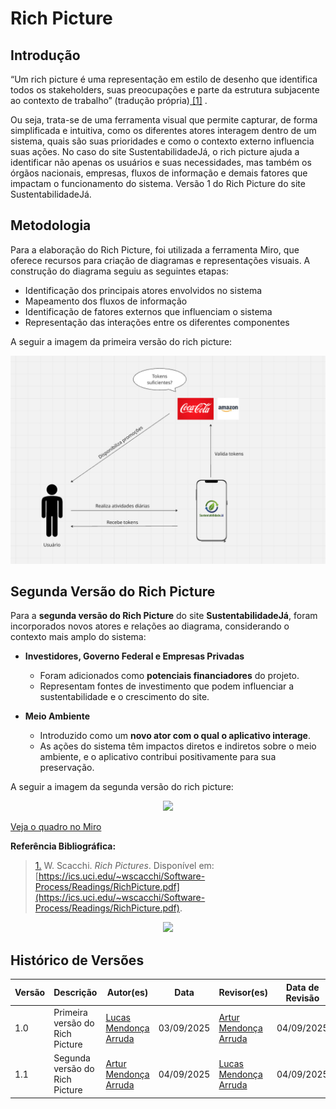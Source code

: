 # Rich Picture

## Introdução

“Um rich picture é uma representação em estilo de desenho que identifica todos os stakeholders, suas preocupações e parte da estrutura subjacente ao contexto de trabalho” (tradução própria)<a id="anchor_1" href="#FRM1"> [1]</a> </q>.

Ou seja, trata-se de uma ferramenta visual que permite capturar, de forma simplificada e intuitiva, como os diferentes atores interagem dentro de um sistema, quais são suas prioridades e como o contexto externo influencia suas ações. No caso do site SustentabilidadeJá, o rich picture ajuda a identificar não apenas os usuários e suas necessidades, mas também os órgãos nacionais, empresas, fluxos de informação e demais fatores que impactam o funcionamento do sistema.
Versão 1 do Rich Picture do site SustentabilidadeJá.  

## Metodologia

Para a elaboração do Rich Picture, foi utilizada a ferramenta Miro, que oferece recursos para criação de diagramas e representações visuais. A construção do diagrama seguiu as seguintes etapas:
- Identificação dos principais atores envolvidos no sistema
- Mapeamento dos fluxos de informação
- Identificação de fatores externos que influenciam o sistema
- Representação das interações entre os diferentes componentes

A seguir a imagem da primeira versão do rich picture:

<p align="center">
  <img src="https://github.com/UnBArqDsw2025-2-Turma02/2025.2_T02_G4_SustentabilidadeJ-_Entrega_01/blob/main/assets/foco_2/rich_picture_V1.png?raw=true" width="600">
</p>

## Segunda Versão do Rich Picture

Para a **segunda versão do Rich Picture** do site **SustentabilidadeJá**, foram incorporados novos atores e relações ao diagrama, considerando o contexto mais amplo do sistema:  

- **Investidores, Governo Federal e Empresas Privadas**  
  - Foram adicionados como **potenciais financiadores** do projeto.  
  - Representam fontes de investimento que podem influenciar a sustentabilidade e o crescimento do site.  

- **Meio Ambiente**  
  - Introduzido como um **novo ator com o qual o aplicativo interage**.  
  - As ações do sistema têm impactos diretos e indiretos sobre o meio ambiente, e o aplicativo contribui positivamente para sua preservação.  

A seguir a imagem da segunda versão do rich picture:

<p align="center">
  <img src="https://raw.githubusercontent.com/UnBArqDsw2025-2-Turma02/2025.2_T02_G4_SustentabilidadeJ-_Entrega_01/refs/heads/docs/rich_picturev2/assets/foco_2/richpicture_v2.0.jpg" width="600">
</p>

[Veja o quadro no Miro](https://miro.com/app/board/uXjVJM6WU2s=/)

**Referência Bibliográfica:**  
> <a id="FRM1" href="#anchor_1">1.</a> W. Scacchi. *Rich Pictures*. Disponível em: [https://ics.uci.edu/~wscacchi/Software-Process/Readings/RichPicture.pdf](https://ics.uci.edu/~wscacchi/Software-Process/Readings/RichPicture.pdf).

<div style="text-align: center">
<img src="https://raw.githubusercontent.com/UnBArqDsw2025-2-Turma02/2025.2_T02_G4_SustentabilidadeJ-_Entrega_01/refs/heads/docs/rich_picture/assets/foco_2/rich_picture_refer%C3%AAncia.png" >
</div>

## Histórico de Versões

| Versão | Descrição                            | Autor(es)                                                                                         | Data       | Revisor(es)                                                                                                 | Data de Revisão |
| ------ | ------------------------------------ | ------------------------------------------------------------------------------------------------- | ---------- | ----------------------------------------------------------------------------------------------------------- | --------------- |
| 1.0    | Primeira versão do Rich Picture | [Lucas Mendonça Arruda](https://github.com/lucasarruda9) | 03/09/2025 | [Artur Mendonça Arruda](https://https://github.com/ArtyMend07) | 04/09/2025      |
| 1.1    | Segunda versão do Rich Picture | [Artur Mendonça Arruda](https://https://github.com/ArtyMend07) | 04/09/2025 | [Lucas Mendonça Arruda](https://github.com/lucasarruda9) | 04/09/2025      |

